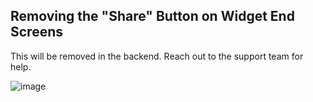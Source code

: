 ## Removing the "Share" Button on Widget End Screens

This will be removed in the backend. Reach out to the support team for help.

![image](https://github.com/user-attachments/assets/f18d56d5-76d6-4171-8db2-3d2f94c346e6)